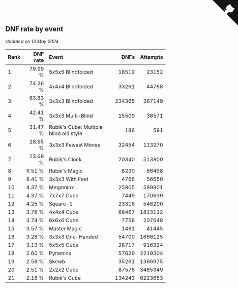 ## DNF rate by event

*Updated on 13 May 2024*

| Rank | DNF rate | Event | DNFs | Attempts |
| :--- | ---: | :--- | ---: | ---: |
| 1 | 79.99 % | 5x5x5 Blindfolded | 18519 | 23152 |
| 2 | 74.26 % | 4x4x4 Blindfolded | 33261 | 44788 |
| 3 | 63.83 % | 3x3x3 Blindfolded | 234365 | 367149 |
| 4 | 42.41 % | 3x3x3 Multi-Blind | 15509 | 36571 |
| 5 | 31.47 % | Rubik's Cube: Multiple blind old style | 186 | 591 |
| 6 | 28.65 % | 3x3x3 Fewest Moves | 32454 | 113270 |
| 7 | 13.69 % | Rubik's Clock | 70340 | 513800 |
| 8 | 9.51 % | Rubik's Magic | 8230 | 86498 |
| 9 | 8.41 % | 3x3x3 With Feet | 4766 | 56650 |
| 10 | 4.37 % | Megaminx | 25805 | 589901 |
| 11 | 4.37 % | 7x7x7 Cube | 7449 | 170639 |
| 12 | 4.25 % | Square-1 | 23316 | 548200 |
| 13 | 3.78 % | 4x4x4 Cube | 68467 | 1813112 |
| 14 | 3.74 % | 6x6x6 Cube | 7758 | 207648 |
| 15 | 3.57 % | Master Magic | 1481 | 41445 |
| 16 | 3.28 % | 3x3x3 One-Handed | 54700 | 1666125 |
| 17 | 3.13 % | 5x5x5 Cube | 28717 | 916324 |
| 18 | 2.60 % | Pyraminx | 57629 | 2219304 |
| 19 | 2.58 % | Skewb | 35261 | 1366975 |
| 20 | 2.51 % | 2x2x2 Cube | 87578 | 3485349 |
| 21 | 2.16 % | Rubik's Cube | 134243 | 6223653 |


<a href="https://github.com/JustinTimeCuber/wca_statistics" class="github-corner" aria-label="View source on Github"><svg width="80" height="80" viewBox="0 0 250 250" style="fill:#151513; color:#fff; position: absolute; top: 0; border: 0; right: 0;" aria-hidden="true"><path d="M0,0 L115,115 L130,115 L142,142 L250,250 L250,0 Z"></path><path d="M128.3,109.0 C113.8,99.7 119.0,89.6 119.0,89.6 C122.0,82.7 120.5,78.6 120.5,78.6 C119.2,72.0 123.4,76.3 123.4,76.3 C127.3,80.9 125.5,87.3 125.5,87.3 C122.9,97.6 130.6,101.9 134.4,103.2" fill="currentColor" style="transform-origin: 130px 106px;" class="octo-arm"></path><path d="M115.0,115.0 C114.9,115.1 118.7,116.5 119.8,115.4 L133.7,101.6 C136.9,99.2 139.9,98.4 142.2,98.6 C133.8,88.0 127.5,74.4 143.8,58.0 C148.5,53.4 154.0,51.2 159.7,51.0 C160.3,49.4 163.2,43.6 171.4,40.1 C171.4,40.1 176.1,42.5 178.8,56.2 C183.1,58.6 187.2,61.8 190.9,65.4 C194.5,69.0 197.7,73.2 200.1,77.6 C213.8,80.2 216.3,84.9 216.3,84.9 C212.7,93.1 206.9,96.0 205.4,96.6 C205.1,102.4 203.0,107.8 198.3,112.5 C181.9,128.9 168.3,122.5 157.7,114.1 C157.9,116.9 156.7,120.9 152.7,124.9 L141.0,136.5 C139.8,137.7 141.6,141.9 141.8,141.8 Z" fill="currentColor" class="octo-body"></path></svg></a><style>.github-corner:hover .octo-arm{animation:octocat-wave 560ms ease-in-out}@keyframes octocat-wave{0%,100%{transform:rotate(0)}20%,60%{transform:rotate(-25deg)}40%,80%{transform:rotate(10deg)}}@media (max-width:500px){.github-corner:hover .octo-arm{animation:none}.github-corner .octo-arm{animation:octocat-wave 560ms ease-in-out}}</style>
